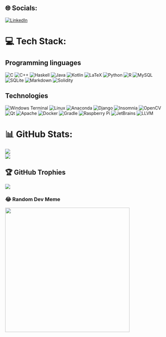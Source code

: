 
## 🌐 Socials:
[![LinkedIn](https://img.shields.io/badge/LinkedIn-%230077B5.svg?style=flat-square&logo=linkedin&logoColor=white)](https://www.linkedin.com/in/romain-serpollet/) 

# 💻 Tech Stack:
## Programming linguages
![C](https://img.shields.io/badge/c-%2300599C.svg?style=flat-square&logo=c&logoColor=white) ![C++](https://img.shields.io/badge/c++-%2300599C.svg?style=flat-square&logo=c%2B%2B&logoColor=white) ![Haskell](https://img.shields.io/badge/Haskell-5e5086?style=flat-square&logo=haskell&logoColor=white) ![Java](https://img.shields.io/badge/java-%23ED8B00.svg?style=flat-square&logo=openjdk&logoColor=white) ![Kotlin](https://img.shields.io/badge/kotlin-%237F52FF.svg?style=flat-square&logo=kotlin&logoColor=white) ![LaTeX](https://img.shields.io/badge/latex-%23008080.svg?style=flat-square&logo=latex&logoColor=white) ![Python](https://img.shields.io/badge/python-3670A0?style=flat-square&logo=python&logoColor=ffdd54) ![R](https://img.shields.io/badge/r-%23276DC3.svg?style=flat-square&logo=r&logoColor=white) ![MySQL](https://img.shields.io/badge/mysql-%2300000f.svg?style=flat-square&logo=mysql&logoColor=white) ![SQLite](https://img.shields.io/badge/sqlite-%2307405e.svg?style=flat-square&logo=sqlite&logoColor=white) ![Markdown](https://img.shields.io/badge/markdown-%23000000.svg?style=flat-square&logo=markdown&logoColor=white) ![Solidity](https://img.shields.io/badge/solidity-%23000000.svg?style=flat-square&logo=solidity&logoColor=white)

## Technologies
 ![Windows Terminal](https://img.shields.io/badge/Windows%20Terminal-%234D4D4D.svg?style=flat-square&logo=windows-terminal&logoColor=white) ![Linux](https://img.shields.io/badge/Linux-%232081E2.svg?style=flat-square&logo=linux&logoColor=white)
 ![Anaconda](https://img.shields.io/badge/Anaconda-%2344A833.svg?style=flat-square&logo=anaconda&logoColor=white) ![Django](https://img.shields.io/badge/django-%23092E20.svg?style=flat-square&logo=django&logoColor=white) ![Insomnia](https://img.shields.io/badge/Insomnia-black?style=flat-square&logo=insomnia&logoColor=5849BE) ![OpenCV](https://img.shields.io/badge/opencv-%23white.svg?style=flat-square&logo=opencv&logoColor=white) ![Qt](https://img.shields.io/badge/Qt-%23217346.svg?style=flat-square&logo=Qt&logoColor=white) ![Apache](https://img.shields.io/badge/apache-%23D42029.svg?style=flat-square&logo=apache&logoColor=white)  ![Docker](https://img.shields.io/badge/docker-%230db7ed.svg?style=flat-square&logo=docker&logoColor=white) ![Gradle](https://img.shields.io/badge/Gradle-02303A.svg?style=flat-square&logo=Gradle&logoColor=white) ![Raspberry Pi](https://img.shields.io/badge/-RaspberryPi-C51A4A?style=flat-square&logo=Raspberry-Pi) ![JetBrains](https://a11ybadges.com/badge?style=flat-square&logo=jetbrains) ![LLVM](https://a11ybadges.com/badge?style=flat-square&logo=llvm)

 
# 📊 GitHub Stats:
![](https://github-readme-streak-stats.herokuapp.com/?style=flat-square&user=Routhred&theme=dark&hide_border=false)<br/>
![](https://github-readme-stats.vercel.app/api/top-langs/?style=flat-square&username=Routhred&theme=dark&hide_border=false&include_all_commits=true&count_private=true&layout=compact)

## 🏆 GitHub Trophies
![](https://github-profile-trophy.vercel.app/?style=flat-square&username=Routhred&theme=dracula&no-frame=false&no-bg=false&margin-w=4)

### 😂 Random Dev Meme
<img src='https://randommeme-five.vercel.app/' style="height: 400px;"/>

